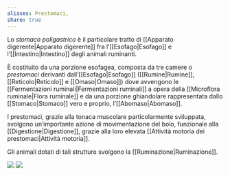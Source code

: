 ```yaml
---
aliases: Prestomaci,
share: true
---
```

Lo *stomaco poligastrico* è il particolare tratto di [[Apparato digerente|Apparato digerente]] fra l’[[Esofago|Esofago]] e l’[[Intestino|Intestino]] degli animali ruminanti.

È costituito da una porzione esofagea, composta da tre camere o *prestomaci* derivanti dall’[[Esofago|Esofago]] ([[Rumine|Rumine]], [[Reticolo|Reticolo]] e [[Omaso|Omaso]]) dove avvengono le [[Fermentazioni ruminali|Fermentazioni ruminali]] a opera della [[Microflora ruminale|Flora ruminale]] e da una porzione ghiandolare rappresentata dallo [[Stomaco|Stomaco]] vero e proprio, l’[[Abomaso|Abomaso]].

I prestomaci, grazie alla tonaca muscolare particolarmente sviluppata, svolgono un’importante azione di movimentazione del bolo, funzionale alla [[Digestione|Digestione]], grazie alla loro elevata [[Attività motoria dei prestomaci|Attività motoria]].

Gli animali dotati di tali strutture svolgono la [[Ruminazione|Ruminazione]].

![](599ac04146726b1d05f44cc94f4cb418_MD5%201.png)
![](a811533dab5bcdc95f1f8476fbb7c2e8_MD5%201.png)